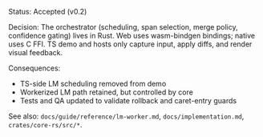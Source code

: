 Status: Accepted (v0.2)

Decision: The orchestrator (scheduling, span selection, merge policy, confidence gating) lives in Rust. Web uses wasm-bindgen bindings; native uses C FFI. TS demo and hosts only capture input, apply diffs, and render visual feedback.

Consequences:

- TS-side LM scheduling removed from demo
- Workerized LM path retained, but controlled by core
- Tests and QA updated to validate rollback and caret-entry guards

See also: `docs/guide/reference/lm-worker.md`, `docs/implementation.md`, `crates/core-rs/src/*`.

